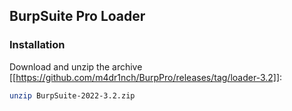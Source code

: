## BurpSuite Pro Loader
### Installation
Download and unzip the archive [[https://github.com/m4dr1nch/BurpPro/releases/tag/loader-3.2]]:
```bash
unzip BurpSuite-2022-3.2.zip
```
